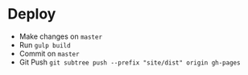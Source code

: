 # Deploy

- Make changes on `master`
- Run `gulp build`
- Commit on `master`
- Git Push `git subtree push --prefix "site/dist" origin gh-pages`
